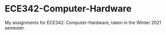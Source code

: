 # ECE342-Computer-Hardware
My assignments for ECE342: Computer-Hardware, taken in the Winter 2021 semester.


